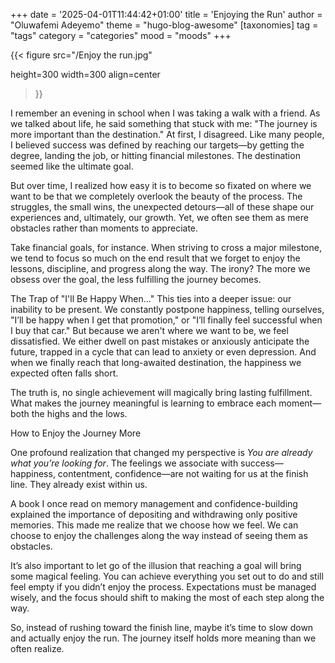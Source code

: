 +++
date = '2025-04-01T11:44:42+01:00'
title = 'Enjoying the Run'
author = "Oluwafemi Adeyemo"
theme = "hugo-blog-awesome"
[taxonomies]
    tag = "tags"
    category = "categories"
    mood = "moods"
+++

{{< figure
src="/Enjoy the run.jpg"

height=300
width=300
align=center
>}}

I remember an evening in school when I was taking a walk with a friend. As we talked about life, he said something that stuck with me: "The journey is more important than the destination." At first, I disagreed. Like many people, I believed success was defined by reaching our targets—by getting the degree, landing the job, or hitting financial milestones. The destination seemed like the ultimate goal.

But over time, I realized how easy it is to become so fixated on where we want to be that we completely overlook the beauty of the process. The struggles, the small wins, the unexpected detours—all of these shape our experiences and, ultimately, our growth. Yet, we often see them as mere obstacles rather than moments to appreciate.

Take financial goals, for instance. When striving to cross a major milestone, we tend to focus so much on the end result that we forget to enjoy the lessons, discipline, and progress along the way. The irony? The more we obsess over the goal, the less fulfilling the journey becomes.

The Trap of "I'll Be Happy When..."
This ties into a deeper issue: our inability to be present. We constantly postpone happiness, telling ourselves, "I’ll be happy when I get that promotion," or "I’ll finally feel successful when I buy that car." But because we aren't where we want to be, we feel dissatisfied. We either dwell on past mistakes or anxiously anticipate the future, trapped in a cycle that can lead to anxiety or even depression. And when we finally reach that long-awaited destination, the happiness we expected often falls short.

The truth is, no single achievement will magically bring lasting fulfillment. What makes the journey meaningful is learning to embrace each moment—both the highs and the lows.

How to Enjoy the Journey More

One profound realization that changed my perspective is *You are already what you’re looking for*. The feelings we associate with success—happiness, contentment, confidence—are not waiting for us at the finish line. They already exist within us.

A book I once read on memory management and confidence-building explained the importance of depositing and withdrawing only positive memories. This made me realize that we choose how we feel. We can choose to enjoy the challenges along the way instead of seeing them as obstacles.

It’s also important to let go of the illusion that reaching a goal will bring some magical feeling. You can achieve everything you set out to do and still feel empty if you didn’t enjoy the process. Expectations must be managed wisely, and the focus should shift to making the most of each step along the way.

So, instead of rushing toward the finish line, maybe it’s time to slow down and actually enjoy the run. The journey itself holds more meaning than we often realize.

